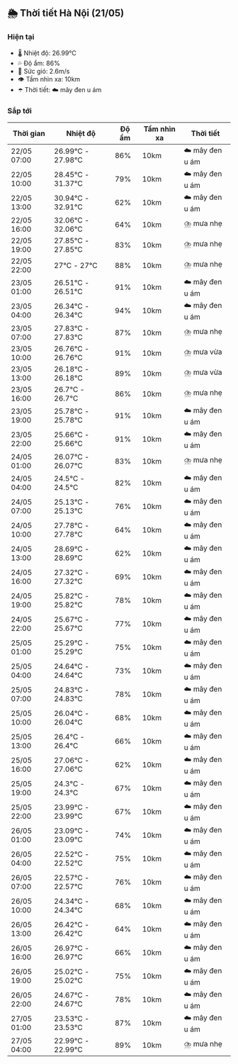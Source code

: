 ## 🌦️ Thời tiết Hà Nội (21/05)

### Hiện tại

- 🌡️ Nhiệt độ: 26.99℃
- 💦 Độ ẩm: 86%
- 💨 Sức gió: 2.6m/s
- 👁️ Tầm nhìn xa: 10km
- ☂️ Thời tiết: ☁️ mây đen u ám

### Sắp tới

| Thời gian | Nhiệt độ | Độ ẩm | Tầm nhìn xa | Thời tiết |
| --- | --- | --- | --- | --- |
| 22/05 07:00 | 26.99℃ - 27.98℃ | 86% | 10km | ☁️ mây đen u ám |
| 22/05 10:00 | 28.45℃ - 31.37℃ | 79% | 10km | ☁️ mây đen u ám |
| 22/05 13:00 | 30.94℃ - 32.91℃ | 62% | 10km | ☁️ mây đen u ám |
| 22/05 16:00 | 32.06℃ - 32.06℃ | 64% | 10km | ⛈️ mưa nhẹ |
| 22/05 19:00 | 27.85℃ - 27.85℃ | 83% | 10km | ⛈️ mưa nhẹ |
| 22/05 22:00 | 27℃ - 27℃ | 88% | 10km | ⛈️ mưa nhẹ |
| 23/05 01:00 | 26.51℃ - 26.51℃ | 91% | 10km | ☁️ mây đen u ám |
| 23/05 04:00 | 26.34℃ - 26.34℃ | 94% | 10km | ☁️ mây đen u ám |
| 23/05 07:00 | 27.83℃ - 27.83℃ | 87% | 10km | ⛈️ mưa nhẹ |
| 23/05 10:00 | 26.76℃ - 26.76℃ | 91% | 10km | ⛈️ mưa vừa |
| 23/05 13:00 | 26.18℃ - 26.18℃ | 89% | 10km | ⛈️ mưa vừa |
| 23/05 16:00 | 26.7℃ - 26.7℃ | 86% | 10km | ⛈️ mưa nhẹ |
| 23/05 19:00 | 25.78℃ - 25.78℃ | 91% | 10km | ☁️ mây đen u ám |
| 23/05 22:00 | 25.66℃ - 25.66℃ | 91% | 10km | ☁️ mây đen u ám |
| 24/05 01:00 | 26.07℃ - 26.07℃ | 83% | 10km | ⛈️ mưa nhẹ |
| 24/05 04:00 | 24.5℃ - 24.5℃ | 82% | 10km | ☁️ mây đen u ám |
| 24/05 07:00 | 25.13℃ - 25.13℃ | 76% | 10km | ☁️ mây đen u ám |
| 24/05 10:00 | 27.78℃ - 27.78℃ | 64% | 10km | ☁️ mây đen u ám |
| 24/05 13:00 | 28.69℃ - 28.69℃ | 62% | 10km | ☁️ mây đen u ám |
| 24/05 16:00 | 27.32℃ - 27.32℃ | 69% | 10km | ☁️ mây đen u ám |
| 24/05 19:00 | 25.82℃ - 25.82℃ | 78% | 10km | ☁️ mây đen u ám |
| 24/05 22:00 | 25.67℃ - 25.67℃ | 77% | 10km | ☁️ mây đen u ám |
| 25/05 01:00 | 25.29℃ - 25.29℃ | 75% | 10km | ☁️ mây đen u ám |
| 25/05 04:00 | 24.64℃ - 24.64℃ | 73% | 10km | ☁️ mây đen u ám |
| 25/05 07:00 | 24.83℃ - 24.83℃ | 78% | 10km | ☁️ mây đen u ám |
| 25/05 10:00 | 26.04℃ - 26.04℃ | 68% | 10km | ☁️ mây đen u ám |
| 25/05 13:00 | 26.4℃ - 26.4℃ | 66% | 10km | ☁️ mây đen u ám |
| 25/05 16:00 | 27.06℃ - 27.06℃ | 62% | 10km | ☁️ mây đen u ám |
| 25/05 19:00 | 24.3℃ - 24.3℃ | 67% | 10km | ☁️ mây đen u ám |
| 25/05 22:00 | 23.99℃ - 23.99℃ | 67% | 10km | ☁️ mây đen u ám |
| 26/05 01:00 | 23.09℃ - 23.09℃ | 74% | 10km | ☁️ mây đen u ám |
| 26/05 04:00 | 22.52℃ - 22.52℃ | 75% | 10km | ☁️ mây đen u ám |
| 26/05 07:00 | 22.57℃ - 22.57℃ | 76% | 10km | ☁️ mây đen u ám |
| 26/05 10:00 | 24.34℃ - 24.34℃ | 68% | 10km | ☁️ mây đen u ám |
| 26/05 13:00 | 26.42℃ - 26.42℃ | 64% | 10km | ☁️ mây đen u ám |
| 26/05 16:00 | 26.97℃ - 26.97℃ | 66% | 10km | ☁️ mây đen u ám |
| 26/05 19:00 | 25.02℃ - 25.02℃ | 75% | 10km | ☁️ mây đen u ám |
| 26/05 22:00 | 24.67℃ - 24.67℃ | 78% | 10km | ☁️ mây đen u ám |
| 27/05 01:00 | 23.53℃ - 23.53℃ | 87% | 10km | ☁️ mây đen u ám |
| 27/05 04:00 | 22.99℃ - 22.99℃ | 89% | 10km | ⛈️ mưa nhẹ |
